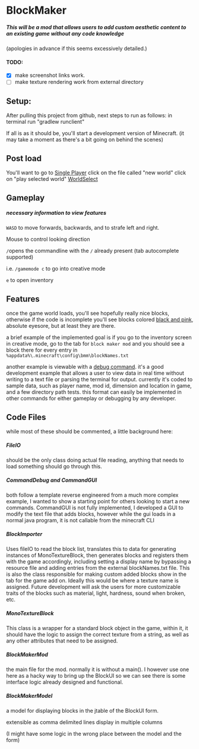 # BlockMaker

##### This will be a mod that allows users to add custom aesthetic content to an existing game without any code knowledge

(apologies in advance if this seems excessively detailed.)

#### TODO: 
- [x] make screenshot links work.
- [ ] make texture rendering work from external directory

## Setup:
After pulling this project from github, next steps to run as follows:
in terminal run "gradlew runclient"

If all is as it should be, you'll start a development version of Minecraft. 
(it may take a moment as there's a bit going on behind the scenes)

## Post load
You'll want to go to [Single Player](https://github.com/LincT/JavaFinal/blob/master/screenshots/Main%20Menu.JPG)
click on the file called "new world"
click on "play selected world" [WorldSelect](https://github.com/LincT/JavaFinal/blob/master/screenshots/WorldSelect.JPG)

## Gameplay

##### necessary information to view features

`WASD` to move forwards, backwards, and to strafe left and right.

Mouse to control looking direction

`/`opens the commandline with the `/` already present (tab autocomplete supported)

i.e. `/gamemode c` to go into creative mode 

`e` to open inventory

## Features
once the game world loads, you'll see hopefully really nice blocks, otherwise if the code is incomplete you'll
see blocks colored [black and pink](https://github.com/LincT/JavaFinal/blob/master/screenshots/MissingTexture.JPG), absolute eyesore, but at least they are there.

a brief example of the implemented goal is if you go to the inventory screen in creative mode, 
go to the tab for `block maker mod` and you should see a block there for every entry in 
`%appdata%\.minecraft\config\bmm\blockNames.txt`

another example is viewable with a [debug command](https://github.com/LincT/JavaFinal/blob/master/screenshots/CLIOutput.JPG). 
it's a good development example that allows a user to view data in 
real time without writing to a text file or parsing the terminal for output. 
currently it's coded to sample data, such as player name, mod id, dimension and location in game, and a few directory
path tests. this format can easily be implemented in other commands for either gameplay or debugging by any developer.

## Code Files

while most of these should be commented, a little background here:

##### FileIO 

should be the only class doing actual file reading, anything that needs to load something should go through this.

##### CommandDebug and CommandGUI

both follow a template reverse engineered from a much more complex example, I wanted to show a starting point for 
others looking to start a new commands. CommandGUI is not fully implemented, I developed a GUI to modify the text file
that adds blocks, however while the gui loads in a normal java program, it is not callable from the minecraft CLI

##### BlockImporter

Uses fileIO to read the block list, translates this to data for generating instances of MonoTextureBlock,
then generates blocks and registers them with the game accordingly, including setting a display name by bypassing a 
resource file and adding entries from the external blockNames.txt file. This is also the class responsible for making
custom added blocks show in the tab for the game add on.
Ideally this would be where a texture name is assigned.
Future development will ask the users for more
customizable traits of the blocks such as material, light, hardness, sound when broken, etc.

##### MonoTextureBlock

This class is a wrapper for a standard block object in the game, within it, it should have the logic to assign the 
correct texture from a string, as well as any other attributes that need to be assigned.

##### BlockMakerMod

the main file for the mod. normally it is without a main(). I however use one here as a hacky way to bring up the 
BlockUI so we can see there is some interface logic already designed and functional.

##### BlockMakerModel

a model for displaying blocks in the jtable of the BlockUI form. 

extensible as comma delimited lines display in multiple columns

(I might have some logic in the wrong place between the model and the form)